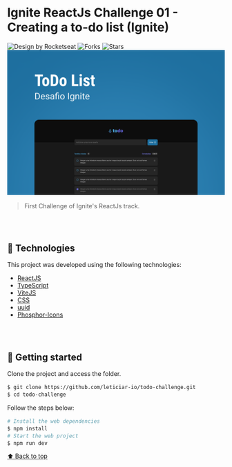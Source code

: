 
# Ignite ReactJs Challenge 01 - Creating a to-do list (Ignite)

<div>
  <img src="https://img.shields.io/static/v1?label=Taught%20by&message=Rocketseat&color=white&labelColor=1E6F9F" alt="Design by Rocketseat">
  <img src="https://img.shields.io/github/forks/leticiar-io/todo-challenge?label=forks&message=MIT&color=white&labelColor=1E6F9F" alt="Forks">
  <img src="https://img.shields.io/github/stars/leticiar-io/todo-challenge?label=stars&message=MIT&color=white&labelColor=1E6F9F" alt="Stars">
</div>
<img id="todo-challenge" src="./.github/cover.png" alt="to-do cover">

> First Challenge of Ignite's ReactJs track.

<br></br>

## 🧪 Technologies

This project was developed using the following technologies:

- [ReactJS](https://reactjs.org/)
- [TypeScript](https://www.typescriptlang.org/)
- [ViteJS](https://vitejs.dev/)
- [CSS](https://developer.mozilla.org/pt-BR/docs/Web/CSS)
- [uuid](https://www.uuidgenerator.net/)
- [Phosphor-Icons](https://phosphoricons.com/)

<br></br>

## 🚀 Getting started

Clone the project and access the folder.

```bash
$ git clone https://github.com/leticiar-io/todo-challenge.git
$ cd todo-challenge
```

Follow the steps below:

```bash
# Install the web dependencies
$ npm install
# Start the web project
$ npm run dev
```


[⬆ Back to top](#todo-challenge)<br>